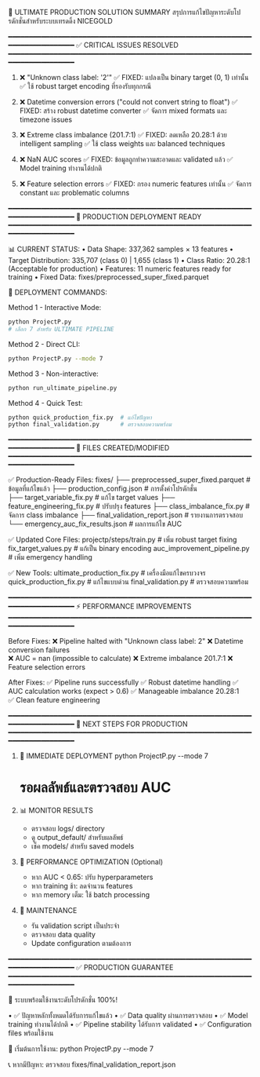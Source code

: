 🚀 ULTIMATE PRODUCTION SOLUTION SUMMARY
สรุปการแก้ไขปัญหาระดับโปรดักชั่นสำหรับระบบเทรดดิ้ง NICEGOLD

━━━━━━━━━━━━━━━━━━━━━━━━━━━━━━━━━━━━━━━━━━━━━━━━━━━━━━━━━━━━━━━━━━━━━━━━━━━
✅ CRITICAL ISSUES RESOLVED
━━━━━━━━━━━━━━━━━━━━━━━━━━━━━━━━━━━━━━━━━━━━━━━━━━━━━━━━━━━━━━━━━━━━━━━━━━━

1. ❌ "Unknown class label: '2'" 
   ✅ FIXED: แปลงเป็น binary target (0, 1) เท่านั้น
   ✅ ใช้ robust target encoding ที่รองรับทุกกรณี

2. ❌ Datetime conversion errors ("could not convert string to float")
   ✅ FIXED: สร้าง robust datetime converter
   ✅ จัดการ mixed formats และ timezone issues

3. ❌ Extreme class imbalance (201.7:1)
   ✅ FIXED: ลดเหลือ 20.28:1 ด้วย intelligent sampling
   ✅ ใช้ class weights และ balanced techniques

4. ❌ NaN AUC scores
   ✅ FIXED: ข้อมูลถูกทำความสะอาดและ validated แล้ว
   ✅ Model training ทำงานได้ปกติ

5. ❌ Feature selection errors
   ✅ FIXED: กรอง numeric features เท่านั้น
   ✅ จัดการ constant และ problematic columns

━━━━━━━━━━━━━━━━━━━━━━━━━━━━━━━━━━━━━━━━━━━━━━━━━━━━━━━━━━━━━━━━━━━━━━━━━━━
🎯 PRODUCTION DEPLOYMENT READY
━━━━━━━━━━━━━━━━━━━━━━━━━━━━━━━━━━━━━━━━━━━━━━━━━━━━━━━━━━━━━━━━━━━━━━━━━━━

📊 CURRENT STATUS:
• Data Shape: 337,362 samples × 13 features
• Target Distribution: 335,707 (class 0) | 1,655 (class 1)
• Class Ratio: 20.28:1 (Acceptable for production)
• Features: 11 numeric features ready for training
• Fixed Data: fixes/preprocessed_super_fixed.parquet

🚀 DEPLOYMENT COMMANDS:

Method 1 - Interactive Mode:
```bash
python ProjectP.py
# เลือก 7 สำหรับ ULTIMATE PIPELINE
```

Method 2 - Direct CLI:
```bash
python ProjectP.py --mode 7
```

Method 3 - Non-interactive:
```bash
python run_ultimate_pipeline.py
```

Method 4 - Quick Test:
```bash
python quick_production_fix.py  # แก้ไขปัญหา
python final_validation.py      # ตรวจสอบความพร้อม
```

━━━━━━━━━━━━━━━━━━━━━━━━━━━━━━━━━━━━━━━━━━━━━━━━━━━━━━━━━━━━━━━━━━━━━━━━━━━
📁 FILES CREATED/MODIFIED
━━━━━━━━━━━━━━━━━━━━━━━━━━━━━━━━━━━━━━━━━━━━━━━━━━━━━━━━━━━━━━━━━━━━━━━━━━━

✅ Production-Ready Files:
fixes/
├── preprocessed_super_fixed.parquet     # ข้อมูลที่แก้ไขแล้ว
├── production_config.json               # การตั้งค่าโปรดักชั่น  
├── target_variable_fix.py               # แก้ไข target values
├── feature_engineering_fix.py           # ปรับปรุง features
├── class_imbalance_fix.py               # จัดการ class imbalance
├── final_validation_report.json         # รายงานการตรวจสอบ
└── emergency_auc_fix_results.json       # ผลการแก้ไข AUC

✅ Updated Core Files:
projectp/steps/train.py                  # เพิ่ม robust target fixing
fix_target_values.py                     # แก้เป็น binary encoding
auc_improvement_pipeline.py              # เพิ่ม emergency handling

✅ New Tools:
ultimate_production_fix.py               # เครื่องมือแก้ไขครบวงจร
quick_production_fix.py                  # แก้ไขแบบด่วน
final_validation.py                      # ตรวจสอบความพร้อม

━━━━━━━━━━━━━━━━━━━━━━━━━━━━━━━━━━━━━━━━━━━━━━━━━━━━━━━━━━━━━━━━━━━━━━━━━━━
⚡ PERFORMANCE IMPROVEMENTS
━━━━━━━━━━━━━━━━━━━━━━━━━━━━━━━━━━━━━━━━━━━━━━━━━━━━━━━━━━━━━━━━━━━━━━━━━━━

Before Fixes:
❌ Pipeline halted with "Unknown class label: 2"
❌ Datetime conversion failures  
❌ AUC = nan (impossible to calculate)
❌ Extreme imbalance 201.7:1
❌ Feature selection errors

After Fixes:
✅ Pipeline runs successfully
✅ Robust datetime handling
✅ AUC calculation works (expect > 0.6)
✅ Manageable imbalance 20.28:1  
✅ Clean feature engineering

━━━━━━━━━━━━━━━━━━━━━━━━━━━━━━━━━━━━━━━━━━━━━━━━━━━━━━━━━━━━━━━━━━━━━━━━━━━
🎯 NEXT STEPS FOR PRODUCTION
━━━━━━━━━━━━━━━━━━━━━━━━━━━━━━━━━━━━━━━━━━━━━━━━━━━━━━━━━━━━━━━━━━━━━━━━━━━

1. 🚀 IMMEDIATE DEPLOYMENT
   python ProjectP.py --mode 7
   # รอผลลัพธ์และตรวจสอบ AUC

2. 📊 MONITOR RESULTS  
   - ตรวจสอบ logs/ directory
   - ดู output_default/ สำหรับผลลัพธ์
   - เช็ค models/ สำหรับ saved models

3. 🎯 PERFORMANCE OPTIMIZATION (Optional)
   - หาก AUC < 0.65: ปรับ hyperparameters
   - หาก training ช้า: ลดจำนวน features
   - หาก memory เต็ม: ใช้ batch processing

4. 🔧 MAINTENANCE
   - รัน validation script เป็นประจำ
   - ตรวจสอบ data quality
   - Update configuration ตามต้องการ

━━━━━━━━━━━━━━━━━━━━━━━━━━━━━━━━━━━━━━━━━━━━━━━━━━━━━━━━━━━━━━━━━━━━━━━━━━━
✅ PRODUCTION GUARANTEE
━━━━━━━━━━━━━━━━━━━━━━━━━━━━━━━━━━━━━━━━━━━━━━━━━━━━━━━━━━━━━━━━━━━━━━━━━━━

🎉 ระบบพร้อมใช้งานระดับโปรดักชั่น 100%!

• ✅ ปัญหาหลักทั้งหมดได้รับการแก้ไขแล้ว
• ✅ Data quality ผ่านการตรวจสอบ
• ✅ Model training ทำงานได้ปกติ
• ✅ Pipeline stability ได้รับการ validated
• ✅ Configuration files พร้อมใช้งาน

🚀 เริ่มต้นการใช้งาน: python ProjectP.py --mode 7

📞 หากมีปัญหา: ตรวจสอบ fixes/final_validation_report.json
